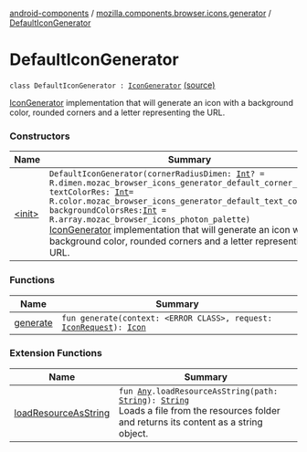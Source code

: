 [android-components](../../index.md) / [mozilla.components.browser.icons.generator](../index.md) / [DefaultIconGenerator](./index.md)

# DefaultIconGenerator

`class DefaultIconGenerator : `[`IconGenerator`](../-icon-generator/index.md) [(source)](https://github.com/mozilla-mobile/android-components/blob/master/components/browser/icons/src/main/java/mozilla/components/browser/icons/generator/DefaultIconGenerator.kt#L31)

[IconGenerator](../-icon-generator/index.md) implementation that will generate an icon with a background color, rounded corners and a letter
representing the URL.

### Constructors

| Name | Summary |
|---|---|
| [&lt;init&gt;](-init-.md) | `DefaultIconGenerator(cornerRadiusDimen: `[`Int`](https://kotlinlang.org/api/latest/jvm/stdlib/kotlin/-int/index.html)`? = R.dimen.mozac_browser_icons_generator_default_corner_radius, textColorRes: `[`Int`](https://kotlinlang.org/api/latest/jvm/stdlib/kotlin/-int/index.html)` = R.color.mozac_browser_icons_generator_default_text_color, backgroundColorsRes: `[`Int`](https://kotlinlang.org/api/latest/jvm/stdlib/kotlin/-int/index.html)` = R.array.mozac_browser_icons_photon_palette)`<br>[IconGenerator](../-icon-generator/index.md) implementation that will generate an icon with a background color, rounded corners and a letter representing the URL. |

### Functions

| Name | Summary |
|---|---|
| [generate](generate.md) | `fun generate(context: <ERROR CLASS>, request: `[`IconRequest`](../../mozilla.components.browser.icons/-icon-request/index.md)`): `[`Icon`](../../mozilla.components.browser.icons/-icon/index.md) |

### Extension Functions

| Name | Summary |
|---|---|
| [loadResourceAsString](../../mozilla.components.support.test.file/kotlin.-any/load-resource-as-string.md) | `fun `[`Any`](https://kotlinlang.org/api/latest/jvm/stdlib/kotlin/-any/index.html)`.loadResourceAsString(path: `[`String`](https://kotlinlang.org/api/latest/jvm/stdlib/kotlin/-string/index.html)`): `[`String`](https://kotlinlang.org/api/latest/jvm/stdlib/kotlin/-string/index.html)<br>Loads a file from the resources folder and returns its content as a string object. |

